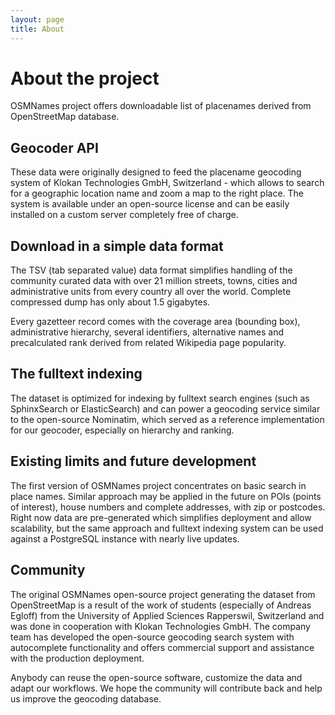 ```yaml
---
layout: page
title: About
---
```


# About the project

OSMNames project offers downloadable list of placenames derived from OpenStreetMap database.

## Geocoder API

These data were originally designed to feed the placename geocoding system of Klokan Technologies GmbH, Switzerland - which allows to search for a geographic location name and zoom a map to the right place. The system is available under an open-source license and can be easily installed on a custom server completely free of charge.

## Download in a simple data format

The TSV (tab separated value) data format simplifies handling of the community curated data with over 21 million streets, towns, cities and administrative units from every country all over the world. Complete compressed dump has only about 1.5 gigabytes.

Every gazetteer record comes with the coverage area (bounding box), administrative hierarchy, several identifiers, alternative names and precalculated rank derived from related Wikipedia page popularity.

## The fulltext indexing

The dataset is optimized for indexing by fulltext search engines (such as SphinxSearch or ElasticSearch) and can power a geocoding service similar to the open-source Nominatim, which served as a reference implementation for our geocoder, especially on hierarchy and ranking.

## Existing limits and future development

The first version of OSMNames project concentrates on basic search in place names.
Similar approach may be applied in the future on POIs (points of interest), house numbers and complete addresses, with zip or postcodes.
Right now data are pre-generated which simplifies deployment and allow scalability, but the same approach and fulltext indexing system can be used against a PostgreSQL instance with nearly live updates.

## Community

The original OSMNames open-source project generating the dataset from OpenStreetMap is a result of the work of students (especially of Andreas Egloff) from the University of Applied Sciences Rapperswil, Switzerland and was done in cooperation with Klokan Technologies GmbH. The company team has developed the open-source geocoding search system with autocomplete functionality and offers commercial support and assistance with the production deployment.

Anybody can reuse the open-source software, customize the data and adapt our workflows. We hope the community will contribute back and help us improve the geocoding database.
